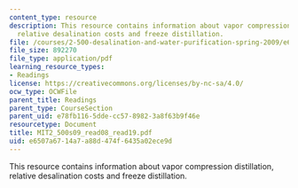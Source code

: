```yaml
---
content_type: resource
description: This resource contains information about vapor compression distillation,
  relative desalination costs and freeze distillation.
file: /courses/2-500-desalination-and-water-purification-spring-2009/e6507a6714a7a88d474f6435a02ece9d_MIT2_500s09_read08_read19.pdf
file_size: 892270
file_type: application/pdf
learning_resource_types:
- Readings
license: https://creativecommons.org/licenses/by-nc-sa/4.0/
ocw_type: OCWFile
parent_title: Readings
parent_type: CourseSection
parent_uid: e78fb116-5dde-cc57-8982-3a8f63b9f46e
resourcetype: Document
title: MIT2_500s09_read08_read19.pdf
uid: e6507a67-14a7-a88d-474f-6435a02ece9d
---
```

This resource contains information about vapor compression distillation, relative desalination costs and freeze distillation.